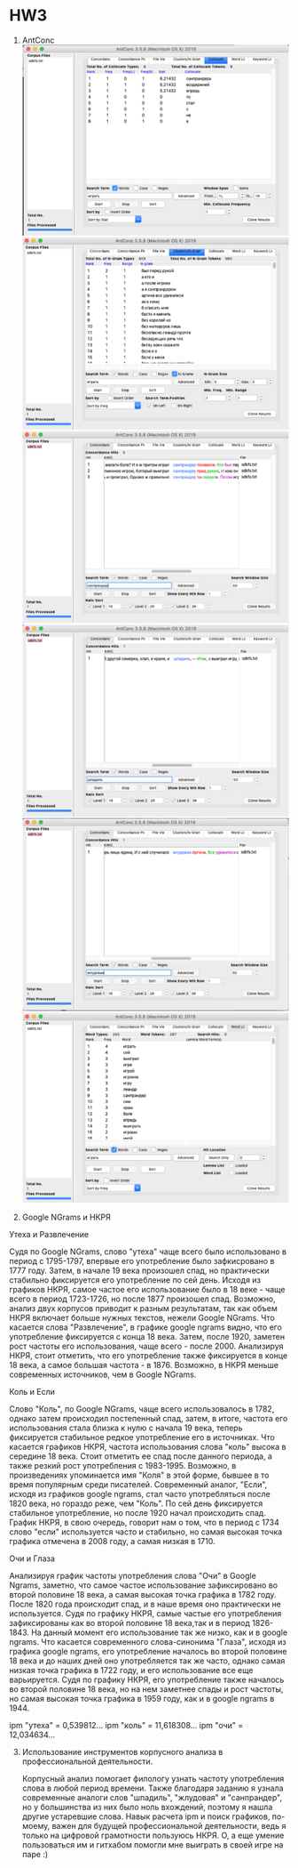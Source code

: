 # HW3

1. AntConc
![alt-text](collocate.png)
![alt-text](clustersngram.png)
![alt-text](sanprander.png)
![alt-text](shpadil.png)
![alt-text](jludovaya.png)
![alt-text](wordlist.png)

2. Google NGrams и НКРЯ

  Утеха и Развлечение
 
 Судя по Google NGrams, слово "утеха" чаще всего было использовано в период с 1795-1797, впервые его употребление было зафкисровано в 1777 году. Затем, в начале 19 века произошел спад, но практически стабильно фиксируется его употребление по сей день. Исходя из графиков НКРЯ, самое частое его использование было в 18 веке - чаще всего в период 1723-1726, но после 1877 произошел спад. Возможно, анализ двух корпусов приводит к разным результатам, так как объем НКРЯ включает больше нужных текстов, нежели Google NGrams. Что касается слова "Развлечение", в графике google ngrams видно, что его употребление фиксируется с конца 18 века. Затем, после 1920, заметен рост частоты его использования, чаще всего - после 2000. Анализируя НКРЯ, стоит отметить, что его употребление также фиксируется в конце 18 века, а самое большая частота - в 1876. Возможно, в НКРЯ меньше современных источников, чем в Google NGrams.
 
  Коль и Если
   
 Слово "Коль", по Google NGrams, чаще всего использовалось в 1782, однако затем происходил постепенный спад, затем, в итоге, частота его использования стала близка к нулю с начала 19 века, теперь фиксируется стабильное редкое употребление его в источниках. Что касается графиков НКРЯ, частота использования слова "коль" высока в середине 18 века. Стоит отметить ее спад после данного периода, а также резкий рост употребления с 1983-1995. Возможно, в произведениях упоминается имя "Коля" в этой форме, бывшее в то время популярным среди писателей. Современный аналог, "Если", исходя из графиков google ngrams, стал часто употребляться после 1820 века, но гораздо реже, чем "Коль". По сей день фиксируется стабильное употребление, но после 1920 начал происходить спад. График НКРЯ, в свою очередь, говорит нам о том, что в период с 1734 слово "если" используется часто и стабильно, но самая высокая точка графика отмечена в 2008 году, а самая низкая в 1710.
   
 Очи и Глаза
   
 Анализируя график частоты употребления слова "Очи" в Google Ngrams, заметно, что самое частое использование зафиксировано во второй половине 18 века, а самая высокая точка графика в 1782 году. После 1820 года происходит спад, и в наше время оно практически не используется. Судя по графику НКРЯ, самые частые его употребления зафиксированы как во второй половине 18 века,так и в период 1826-1843. На данный момент его использование так же низко, как и в google ngrams. Что касается современного слова-синонима "Глаза", исходя из графика google ngrams, его употребление началось во второй половине 18 века и до наших дней оно употребляется так же часто, однако самая низкая точка графика в 1722 году, и его использование все еще варьируется. Судя по графику НКРЯ, его употребление также началось во второй половине 18 века, но на нем заметнее спады и рост частоты, но самая высокая точка графика в 1959 году, как и в google ngrams в 1944.
   
  ipm "утеха" = 0,539812...
  ipm "коль" = 11,618308...
  ipm "очи" = 12,034634...
   
3. Использование инструментов корпусного анализа в профессиональной деятельности.

   Корпусный анализ помогает филологу узнать частоту употребления слова в любой период времени. Также благодаря заданию я узнала современные аналоги слов "шпадиль", "жлудовая" и "санпрандер", но у большинства из них было ноль вхождений, поэтому я нашла другие устаревшие слова. Навык расчета ipm и поиск графиков, по-моему, важен для будущей профессиональной деятельности, ведь я только на цифровой грамотности пользуюсь НКРЯ. О, а еще умение пользоваться им и гитхабом помогли мне выиграть в своей игре на паре :)
   
   
